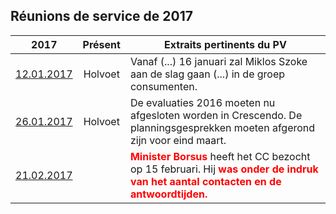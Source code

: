 ## Réunions de service de 2017

| 2017 | Présent | Extraits pertinents du PV |
| --- | :---: | --- |
| [12.01.2017](20170112_Staf_Divisie.pdf) | Holvoet | Vanaf (...) 16 januari zal Miklos Szoke aan de slag gaan (...) in de groep consumenten. |
| [26.01.2017](20170126_Staf_Divisie.pdf) | Holvoet |  De evaluaties 2016 moeten nu afgesloten worden in Crescendo. De planningsgesprekken moeten afgerond zijn voor eind maart. |
| [21.02.2017](20170221_Staf_Divisie.pdf) | &nbsp; | <font color="red"><b>Minister Borsus</b></font> heeft het CC bezocht op 15 februari. Hij <font color="red"><b>was onder de indruk van het aantal contacten en de antwoordtijden.</b></font> |


